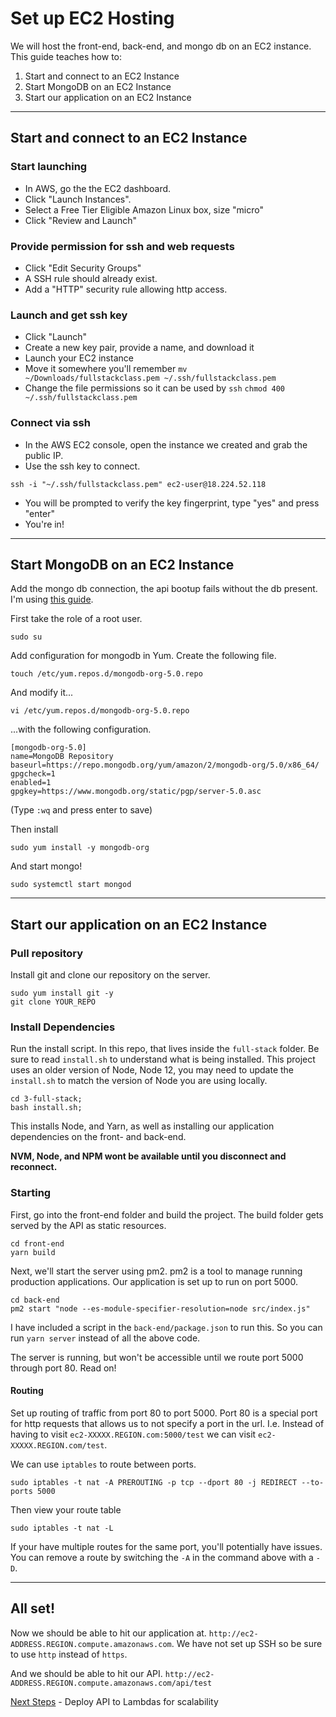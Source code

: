 # Set up EC2 Hosting
We will host the front-end, back-end, and mongo db on an EC2 instance. This guide teaches how to:

1. Start and connect to an EC2 Instance
2. Start MongoDB on an EC2 Instance
2. Start our application on an EC2 Instance

---

## Start and connect to an EC2 Instance
### Start launching

- In AWS, go the the EC2 dashboard.
- Click "Launch Instances".
- Select a Free Tier Eligible Amazon Linux box, size "micro"
- Click "Review and Launch"

### Provide permission for ssh and web requests

- Click "Edit Security Groups"
- A SSH rule should already exist.
- Add a "HTTP" security rule allowing http access.

### Launch and get ssh key

- Click "Launch"
- Create a new key pair, provide a name, and download it
- Launch your EC2 instance
- Move it somewhere you'll remember
```mv ~/Downloads/fullstackclass.pem ~/.ssh/fullstackclass.pem```
- Change the file permissions so it can be used by `ssh`
```chmod 400 ~/.ssh/fullstackclass.pem```

### Connect via ssh
- In the AWS EC2 console, open the instance we created and grab the public IP.
- Use the ssh key to connect.
```
ssh -i "~/.ssh/fullstackclass.pem" ec2-user@18.224.52.118
```
- You will be prompted to verify the key fingerprint, type "yes" and press "enter"
- You're in!

---

## Start MongoDB on an EC2 Instance
Add the mongo db connection, the api bootup fails without the db present. I'm using [this guide](https://docs.mongodb.com/manual/tutorial/install-mongodb-on-amazon/).

First take the role of a root user.
```
sudo su
```

Add configuration for mongodb in Yum. Create the following file.
```
touch /etc/yum.repos.d/mongodb-org-5.0.repo
```

And modify it...
```
vi /etc/yum.repos.d/mongodb-org-5.0.repo
```

...with the following configuration.
```
[mongodb-org-5.0]
name=MongoDB Repository
baseurl=https://repo.mongodb.org/yum/amazon/2/mongodb-org/5.0/x86_64/
gpgcheck=1
enabled=1
gpgkey=https://www.mongodb.org/static/pgp/server-5.0.asc
```
(Type `:wq` and press enter to save)

Then install
```
sudo yum install -y mongodb-org
```

And start mongo!
```
sudo systemctl start mongod
```

---
## Start our application on an EC2 Instance

### Pull repository
Install git and clone our repository on the server.
```
sudo yum install git -y
git clone YOUR_REPO
```

### Install Dependencies
Run the install script. In this repo, that lives inside the `full-stack` folder. Be sure to read `install.sh` to understand what is being installed. This project uses an older version of Node, Node 12, you may need to update the `install.sh` to match the version of Node you are using locally.

```
cd 3-full-stack;
bash install.sh;
```
This installs Node, and Yarn, as well as installing our application dependencies on the front- and back-end.

**NVM, Node, and NPM wont be available until you disconnect and reconnect.**

### Starting
First, go into the front-end folder and build the project. The build folder gets served by the API as static resources.
```
cd front-end
yarn build
```

Next, we'll start the server using pm2. pm2 is a tool to manage running production applications. Our application is set up to run on port 5000.
```
cd back-end
pm2 start "node --es-module-specifier-resolution=node src/index.js"
```

I have included a script in the `back-end/package.json` to run this. So you can run `yarn server` instead of all the above code.

The server is running, but won't be accessible until we route port 5000 through port 80. Read on!

#### Routing
Set up routing of traffic from port 80 to port 5000. Port 80 is a special port for http requests that allows us to not specify a port in the url. I.e. Instead of having to visit `ec2-XXXXX.REGION.com:5000/test` we can visit `ec2-XXXXX.REGION.com/test`.

We can use `iptables` to route between ports.
```
sudo iptables -t nat -A PREROUTING -p tcp --dport 80 -j REDIRECT --to-ports 5000
```

Then view your route table
```
sudo iptables -t nat -L
```

If your have multiple routes for the same port, you'll potentially have issues. You can remove a route by switching the `-A` in the command above with a `-D`.

---
## All set!

Now we should be able to hit our application at. `http://ec2-ADDRESS.REGION.compute.amazonaws.com`. We have not set up SSH so be sure to use `http` instead of `https`.

And we should be able to hit our API. `http://ec2-ADDRESS.REGION.compute.amazonaws.com/api/test`

[Next Steps](../4-full-stack-lambdas/LAMBDA_API.md) - Deploy API to Lambdas for scalability
